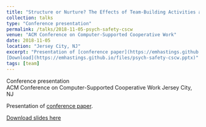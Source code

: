 ```yaml
---
title: "Structure or Nurture? The Effects of Team-Building Activities and Team Composition on Team Outcomes"
collection: talks
type: "Conference presentation"
permalink: /talks/2018-11-05-psych-safety-cscw
venue: "ACM Conference on Computer-Supported Cooperative Work"
date: 2018-11-05
location: "Jersey City, NJ"
excerpt: "Presentation of [conference paper](https://emhastings.github.io/publication/2018-11-05-psych_safety).  
[Download](https://emhastings.github.io/files/psych-safety-cscw.pptx)"
tags: [team]
---
```


Conference presentation  
ACM Conference on Computer-Supported Cooperative Work
Jersey City, NJ

Presentation of [conference paper](https://emhastings.github.io/publication/2018-11-05-psych_safety).

[Download slides here](https://emhastings.github.io/files/psych-safety-cscw.pptx)
